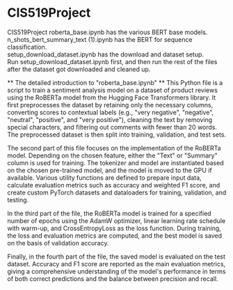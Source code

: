 # CIS519Project
CIS519Project
roberta_base.ipynb has the various BERT base models.  
n_shots_bert_summary_text (1).ipynb has the BERT for sequence classification.  
setup_download_dataset.ipynb has the download and dataset setup.  
Run setup_download_dataset.ipynb first, and then run the rest of the files after the dataset got downloaded and cleaned up.

** The detailed introduction to "roberta_base.ipynb" **
This Python file is a script to train a sentiment analysis model on a dataset of product reviews using the RoBERTa model from the Hugging Face Transformers library. It first preprocesses the dataset by retaining only the necessary columns, converting scores to contextual labels (e.g., "very negative", "negative", "neutral", "positive", and "very positive"), cleaning the text by removing special characters, and filtering out comments with fewer than 20 words. The preprocessed dataset is then split into training, validation, and test sets.

The second part of this file focuses on the implementation of the RoBERTa model. Depending on the chosen feature, either the "Text" or "Summary" column is used for training. The tokenizer and model are instantiated based on the chosen pre-trained model, and the model is moved to the GPU if available. Various utility functions are defined to prepare input data, calculate evaluation metrics such as accuracy and weighted F1 score, and create custom PyTorch datasets and dataloaders for training, validation, and testing.

In the third part of the file, the RoBERTa model is trained for a specified number of epochs using the AdamW optimizer, linear learning rate schedule with warm-up, and CrossEntropyLoss as the loss function. During training, the loss and evaluation metrics are computed, and the best model is saved on the basis of validation accuracy. 

Finally, in the fourth part of the file, the saved model is evaluated on the test dataset. Accuracy and F1 score are reported as the main evaluation metrics, giving a comprehensive understanding of the model's performance in terms of both correct predictions and the balance between precision and recall.
